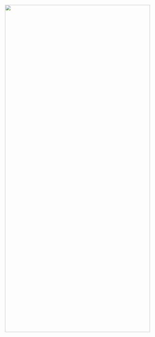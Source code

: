<a href="url"><img src="https://user-images.githubusercontent.com/77548138/189430927-4948c5fb-12f6-4bb6-ba72-7399df8e05e8.gif" align="left" height="1080" width="480" ></a>

